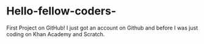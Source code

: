 # Hello-fellow-coders-
First Project on GitHub!
I just got an account on Github and before I was just coding on Khan Academy and Scratch.

